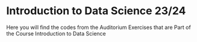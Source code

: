 # Introduction to Data Science 23/24

Here you will find the codes from the Auditorium Exercises that are Part of the Course Introduction to Data Science
